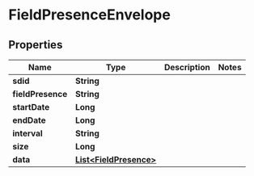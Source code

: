 
# FieldPresenceEnvelope

## Properties
Name | Type | Description | Notes
------------ | ------------- | ------------- | -------------
**sdid** | **String** |  | 
**fieldPresence** | **String** |  | 
**startDate** | **Long** |  | 
**endDate** | **Long** |  | 
**interval** | **String** |  | 
**size** | **Long** |  | 
**data** | [**List&lt;FieldPresence&gt;**](FieldPresence.md) |  | 



